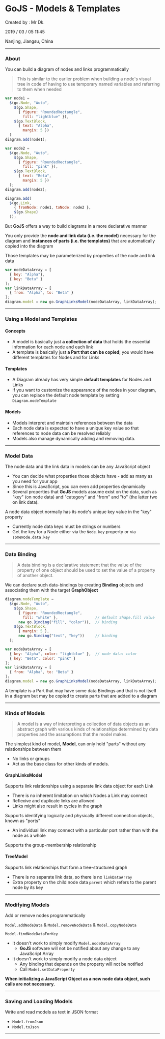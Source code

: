 # GoJS - Models & Templates

Created by : Mr Dk.

2019 / 03 / 05 11:45

Nanjing, Jiangsu, China

---

### About

You can build a diagram of nodes and links programmatically

>  This is similar to the earlier problem when building a node's visual tree in code of having to use temporary named variables and referring to them when needed

```javascript
var node1 =
  $(go.Node, "Auto",
    $(go.Shape,
      { figure: "RoundedRectangle",
        fill: "lightblue" }),
    $(go.TextBlock,
      { text: "Alpha",
        margin: 5 })
  )
diagram.add(node1);

var node2 =
  $(go.Node, "Auto",
    $(go.Shape,
      { figure: "RoundedRectangle",
        fill: "pink" }),
    $(go.TextBlock,
      { text: "Beta",
        margin: 5 })
  );
diagram.add(node2);

diagram.add(
  $(go.Link,
    { fromNode: node1, toNode: node2 },
    $(go.Shape)
  ));
```

But __GoJS__ offers a way to build diagrams in a more declarative manner

You only provide the __node and link data (i.e. the model)__ necessary for the diagram and __instances of parts (i.e. the templates)__ that are automatically copied into the diagram

Those templates may be parameterized by properties of the node and link data

```javascript
var nodeDataArray = [
  { key: "Alpha"},
  { key: "Beta" }
];
var linkDataArray = [
  { from: "Alpha", to: "Beta" }
];
diagram.model = new go.GraphLinksModel(nodeDataArray, linkDataArray);
```

---

### Using a Model and Templates

#### Concepts

* A model is basically just __a collection of data__ that holds the essential information for each node and each link
* A template is basically just __a Part that can be copied__; you would have different templates for Nodes and for Links

#### Templates

* A Diagram already has very simple __default templates__ for Nodes and Links
* If you want to customize the appearance of the nodes in your diagram, you can replace the default node template by setting `Diagram.nodeTemplate`

#### Models

* Models interpret and maintain references between the data
* Each node data is expected to have a unique key value so that references to node data can be resolved reliably
* Models also manage dynamically adding and removing data.

---

### Model Data

The node data and the link data in models can be any JavaScript object

* You can decide what properties those objects have - add as many as you need for your app
* Since this is JavaScript, you can even add properties dynamically
* Several properties that __GoJS__ models assume exist on the data, such as "key" (on node data) and "category" and "from" and "to" (the latter two on link data).

A node data object normally has its node's unique key value in the "key" property

* Currently node data keys must be strings or numbers
* Get the key for a Node either via the `Node.key` property or via `someNode.data.key`

---

### Data Binding

> A data binding is a declarative statement that the value of the property of one object
> should be used to set the value of a property of another object.

We can declare such data-bindings by creating __Binding__ objects and associating them with the target __GraphObject__

```javascript
diagram.nodeTemplate =
  $(go.Node, "Auto",
    $(go.Shape,
      { figure: "RoundedRectangle",
        fill: "white" },                 // default Shape.fill value
      new go.Binding("fill", "color")),  // binding
    $(go.TextBlock,
      { margin: 5 },
      new go.Binding("text", "key"))     // binding
  );

var nodeDataArray = [
  { key: "Alpha", color: "lightblue" },  // node data: color
  { key: "Beta", color: "pink" }
];
var linkDataArray = [
  { from: "Alpha", to: "Beta" }
];
diagram.model = new go.GraphLinksModel(nodeDataArray, linkDataArray);
```

A template is a Part that may have some data Bindings and that is not itself in a diagram
but may be copied to create parts that are added to a diagram

---

### Kinds of Models

> A model is a way of interpreting a collection of data objects as an abstract graph
> with various kinds of relationships determined by data properties and the assumptions that the model makes.

The simplest kind of model, __Model__, can only hold "parts" without any relationships between them

* No links or groups
* Act as the base class for other kinds of models.

#### GraphLinksModel

Supports link relationships using a separate link data object for each Link

* There is no inherent limitation on which Nodes a Link may connect
* Reflexive and duplicate links are allowed
* Links might also result in cycles in the graph

Supports identifying logically and physically different connection objects, known as "ports"

* An individual link may connect with a particular port rather than with the node as a whole

Supports the group-membership relationship

#### TreeModel

Supports link relationships that form a tree-structured graph

* There is no separate link data, so there is no `linkDataArray`
* Extra property on the child node data `parent` which refers to the parent node by its key

---

### Modifying Models

Add or remove nodes programmatically

`Model.addNodeData` & `Model.removeNodeData` & `Model.copyNodeData`

`Model.findNodeDataForKey`

* It doesn't work to simply modify `Model.nodeDataArray`
  * __GoJS__ software will not be notified about any change to any JavaScript Array
* It doesn't work to simply modify a node data object
  * Any binding that depends on the property will not be notified
  * Call `Model.setDataProperty`

__When initializing a JavaScript Object as a new node data object, such calls are not necessary.__

---

### Saving and Loading Models

Write and read models as text in JSON format

* `Model.fromJson`
* `Model.toJson`

---

